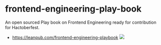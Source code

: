 # frontend-engineering-play-book
An open sourced Play book on Frontend Engineering ready for contribution for Hactoberfest.
- https://leanpub.com/frontend-engineering-playbook
![](frontend-engineering-playbook.png)

